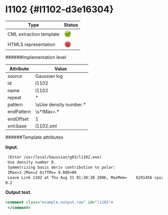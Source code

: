# l1102 {#l1102-d3e16304}


| Type                                                                                                                                                | Status                                                                                                                                              |
|----|----|
| CML extraction template                                                                                                                             | ![](/imgs/Total.png)                                                                                                                                |
| HTML5 representation                                                                                                                                | ![](/imgs/None.png)                                                                                                                                 |

######Implementation level

| Attribute                                                                                                                                           | Value                                                                                                                                               |
|----|----|
| *source*                                                                                                                                            | Gaussian log                                                                                                                                        |
| id                                                                                                                                                  | l1102                                                                                                                                               |
| name                                                                                                                                                | l1102                                                                                                                                               |
| repeat                                                                                                                                              | \*                                                                                                                                                  |
| pattern                                                                                                                                             | \\sUse density number.\*                                                                                                                            |
| endPattern                                                                                                                                          | \\s\*IMax=.\*                                                                                                                                       |
| endOffset                                                                                                                                           | 1                                                                                                                                                   |
| xml:base                                                                                                                                            | l1102.xml                                                                                                                                           |

######Template attributes

**Input.**

     (Enter /usr/local/Gaussian/g03/l1102.exe)
     Use density number 0.
     Symmetrizing basis deriv contribution to polar:
     IMax=3 JMax=2 DiffMx= 0.00D+00
     Leave Link 1102 at Thu Aug 31 01:38:30 2006, MaxMem=    6291456 cpu:       0.2
      

**Output text.**

```xml
<comment class="example.output.raw" id="l1102">
 </comment>
```
